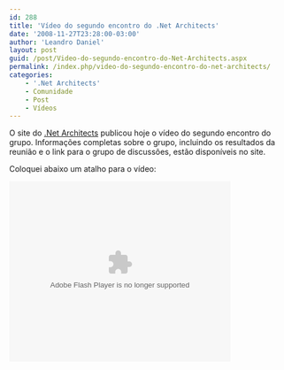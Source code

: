```yaml
---
id: 288
title: 'Vídeo do segundo encontro do .Net Architects'
date: '2008-11-27T23:28:00-03:00'
author: 'Leandro Daniel'
layout: post
guid: /post/Video-do-segundo-encontro-do-Net-Architects.aspx
permalink: /index.php/video-do-segundo-encontro-do-net-architects/
categories:
    - '.Net Architects'
    - Comunidade
    - Post
    - Vídeos
---
```


O site do [.Net Architects](http://dotnetarchitects.net/dotnetarchitects/post/Video-da-segunda-reuniao-esta-online) publicou hoje o vídeo do segundo encontro do grupo. Informações completas sobre o grupo, incluindo os resultados da reunião e o link para o grupo de discussões, estão disponíveis no site.

Coloquei abaixo um atalho para o vídeo:

<embed flashvars="" id="VideoPlayback" src="http://video.google.com/googleplayer.swf?docId=6643046568576792451&hl=en" style="width:400px; height:326px;" type="application/x-shockwave-flash" wmode="transparent"></embed>